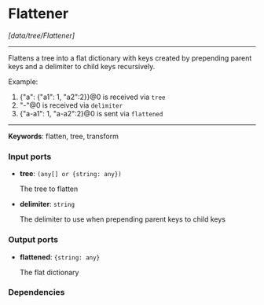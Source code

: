# Flattener

_[data/tree/Flattener]_

---

Flattens a tree into a flat dictionary with keys created by prepending parent keys and a delimiter to child keys recursively.  
  
Example:  
  
1. {"a": {"a1": 1, "a2":2}}@0 is received via `tree`  
2. "-"@0 is received via `delimiter`  
3. {"a-a1": 1, "a-a2":2}@0 is sent via `flattened`  

---

__Keywords__: flatten, tree, transform

### Input ports

* __tree__: ` (any[] or {string: any}) `

    The tree to flatten  


* __delimiter__: ` string `

    The delimiter to use when prepending parent keys to child keys  

### Output ports

* __flattened__: ` {string: any} `

    The flat dictionary  

### Dependencies




